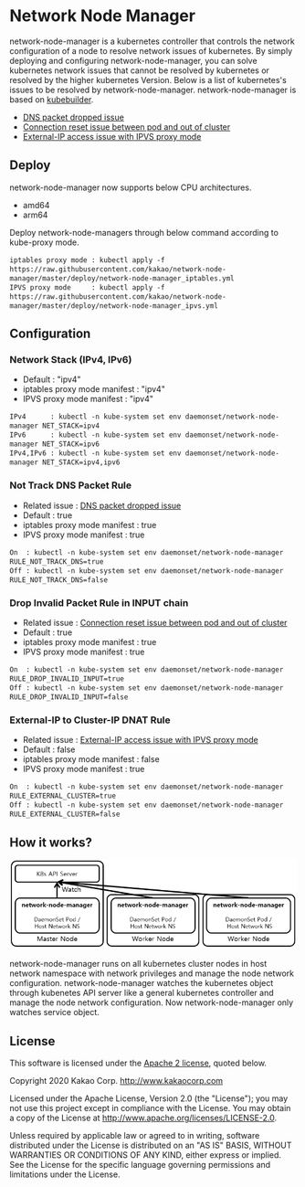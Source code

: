 # Network Node Manager

network-node-manager is a kubernetes controller that controls the network configuration of a node to resolve network issues of kubernetes. By simply deploying and configuring network-node-manager, you can solve kubernetes network issues that cannot be resolved by kubernetes or resolved by the higher kubernetes Version. Below is a list of kubernetes's issues to be resolved by network-node-manager. network-node-manager is based on [kubebuilder](https://github.com/kubernetes-sigs/kubebuilder).

* [DNS packet dropped issue](issues/DNS_packet_dropped_issue.md)
* [Connection reset issue between pod and out of cluster](issues/connection_reset_issue_pod_out_cluster.md)
* [External-IP access issue with IPVS proxy mode](issues/external_IP_access_issue_IPVS_proxy_mode.md)

## Deploy

network-node-manager now supports below CPU architectures.

* amd64
* arm64

Deploy network-node-managers through below command according to kube-proxy mode.

```
iptables proxy mode : kubectl apply -f https://raw.githubusercontent.com/kakao/network-node-manager/master/deploy/network-node-manager_iptables.yml
IPVS proxy mode     : kubectl apply -f https://raw.githubusercontent.com/kakao/network-node-manager/master/deploy/network-node-manager_ipvs.yml
```

## Configuration

### Network Stack (IPv4, IPv6)

* Default : "ipv4"
* iptables proxy mode manifest : "ipv4"
* IPVS proxy mode manifest : "ipv4"

```
IPv4      : kubectl -n kube-system set env daemonset/network-node-manager NET_STACK=ipv4
IPv6      : kubectl -n kube-system set env daemonset/network-node-manager NET_STACK=ipv6
IPv4,IPv6 : kubectl -n kube-system set env daemonset/network-node-manager NET_STACK=ipv4,ipv6
```
### Not Track DNS Packet Rule

* Related issue : [DNS packet dropped issue](issues/DNS_packet_dropped_issue.md)   
* Default : true
* iptables proxy mode manifest : true
* IPVS proxy mode manifest : true

```
On  : kubectl -n kube-system set env daemonset/network-node-manager RULE_NOT_TRACK_DNS=true
Off : kubectl -n kube-system set env daemonset/network-node-manager RULE_NOT_TRACK_DNS=false
```

### Drop Invalid Packet Rule in INPUT chain

* Related issue : [Connection reset issue between pod and out of cluster](issues/connection_reset_issue_pod_out_cluster.md)
* Default : true
* iptables proxy mode manifest : true
* IPVS proxy mode manifest : true

```
On  : kubectl -n kube-system set env daemonset/network-node-manager RULE_DROP_INVALID_INPUT=true
Off : kubectl -n kube-system set env daemonset/network-node-manager RULE_DROP_INVALID_INPUT=false
```

### External-IP to Cluster-IP DNAT Rule

* Related issue : [External-IP access issue with IPVS proxy mode](issues/external_IP_access_issue_IPVS_proxy_mode.md)
* Default : false
* iptables proxy mode manifest : false
* IPVS proxy mode manifest : true

```
On  : kubectl -n kube-system set env daemonset/network-node-manager RULE_EXTERNAL_CLUSTER=true
Off : kubectl -n kube-system set env daemonset/network-node-manager RULE_EXTERNAL_CLUSTER=false
```

## How it works?

![kpexec Architecture](img/network-node-manager_Architecture.PNG)

network-node-manager runs on all kubernetes cluster nodes in host network namespace with network privileges and manage the node network configuration. network-node-manager watches the kubernetes object through kubenetes API server like a general kubernetes controller and manage the node network configuration. Now network-node-manager only watches service object.

## License

This software is licensed under the [Apache 2 license](LICENSE), quoted below.

Copyright 2020 Kakao Corp. <http://www.kakaocorp.com>

Licensed under the Apache License, Version 2.0 (the "License"); you may not
use this project except in compliance with the License. You may obtain a copy
of the License at http://www.apache.org/licenses/LICENSE-2.0.

Unless required by applicable law or agreed to in writing, software
distributed under the License is distributed on an "AS IS" BASIS, WITHOUT
WARRANTIES OR CONDITIONS OF ANY KIND, either express or implied. See the
License for the specific language governing permissions and limitations under
the License.
